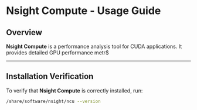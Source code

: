 
# Nsight Compute - Usage Guide

## Overview

**Nsight Compute** is a performance analysis tool for CUDA applications. It provides detailed GPU performance metr$

---

## Installation Verification

To verify that **Nsight Compute** is correctly installed, run:

```bash
/share/software/nsight/ncu --version
```
